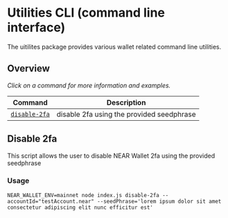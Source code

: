 # Utilities CLI (command line interface)

The uitilites package provides various wallet related command line utilities.

## Overview

_Click on a command for more information and examples._

| Command                                               | Description                                                                                                                            |
| ----------------------------------------------------- | -------------------------------------------------------------------------------------------------------------------------------------- |
| [`disable-2fa`](#disable-2fa)                         | disable 2fa using the provided seedphrase                                                                                              |


## Disable 2fa

This script allows the user to disable NEAR Wallet 2fa using the provided seedphrase

### Usage

```shell=
NEAR_WALLET_ENV=mainnet node index.js disable-2fa --accountId="testAccount.near" --seedPhrase='lorem ipsum dolor sit amet consectetur adipiscing elit nunc efficitur est'
```